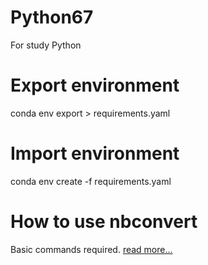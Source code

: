 # Python67
For study Python

# Export environment
conda env export > requirements.yaml

# Import environment
conda env create -f requirements.yaml

# How to use nbconvert
Basic commands required. [read more...](https://nbconvert.readthedocs.io/en/latest/usage.html)